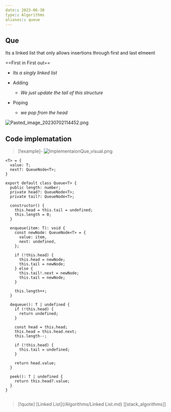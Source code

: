 ```yaml
---
date:: 2023-06-30
type:: Algorithms
aliases:: queue
---
```

## Que
Its a linked list that only allows insertions through first and last elmeent 

==First in First out==
- *Its  a singly linked list*

- Adding 
	-  *We just update the   tail of this structure*
- Poping 
	- *we pop from the head*

![Pasted_image_20230702114452.png](/static/Pasted_image_20230702114452.png)
## Code implematation 


>[!example]-
>![ImplementaionQue_visual.png](/static/ImplementaionQue_visual.png) 

```
<T> = {
  value: T;
  next?: QueueNode<T>;
}

export default class Queue<T> {
  public length: number;
  private head?: QueueNode<T>;
  private tail?: QueueNode<T>;

  constructor() {
    this.head = this.tail = undefined;
    this.length = 0;
  }

  enqueue(item: T): void {
    const newNode: QueueNode<T> = {
      value: item,
      next: undefined,
    };

    if (!this.head) {
      this.head = newNode;
      this.tail = newNode;
    } else {
      this.tail!.next = newNode;
      this.tail = newNode;
    }

    this.length++;
  }

  dequeue(): T | undefined {
    if (!this.head) {
      return undefined;
    }

    const head = this.head;
    this.head = this.head.next;
    this.length--;

    if (!this.head) {
      this.tail = undefined;
    }

    return head.value;
  }

  peek(): T | undefined {
    return this.head?.value;
  }
}


```
 
>[!quote] [Linked List](/Algorithms/Linked List.md) [[stack_algorithms]]